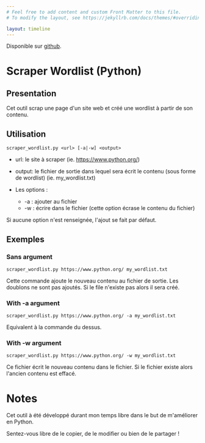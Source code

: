 ```yaml
---
# Feel free to add content and custom Front Matter to this file.
# To modify the layout, see https://jekyllrb.com/docs/themes/#overriding-theme-defaults

layout: timeline
---
```


Disponible sur [github](https://github.com/quentinfougereau/Scraper_Wordlist).

# Scraper Wordlist (Python)

## Presentation

Cet outil scrap une page d'un site web et créé une wordlist à partir de son contenu.

## Utilisation

    scraper_wordlist.py <url> [-a|-w] <output>

* url: le site à scraper (ie. https://www.python.org/)
* output: le fichier de sortie dans lequel sera écrit le contenu (sous forme de wordlist) (ie. my_wordlist.txt)

* Les options :
  * -a : ajouter au fichier
  * -w : écrire dans le fichier (cette option écrase le contenu du fichier)

Si aucune option n'est renseignée, l'ajout se fait par défaut.

## Exemples

### Sans argument

    scraper_wordlist.py https://www.python.org/ my_wordlist.txt

Cette commande ajoute le nouveau contenu au fichier de sortie. Les doublons ne sont pas ajoutés. Si le file n'existe pas alors il sera créé.

### With -a argument

    scraper_wordlist.py https://www.python.org/ -a my_wordlist.txt

Equivalent à la commande du dessus.

### With -w argument

    scraper_wordlist.py https://www.python.org/ -w my_wordlist.txt

Ce fichier écrit le nouveau contenu dans le fichier. Si le fichier existe alors l'ancien contenu est effacé.

# Notes

Cet outil à été développé durant mon temps libre dans le but de m'améliorer en Python.

Sentez-vous libre de le copier, de le modifier ou bien de le partager !
